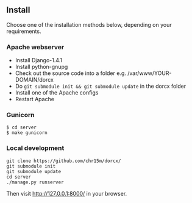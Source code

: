 Install
-------

Choose one of the installation methods below, depending on your requirements.

### Apache webserver

 * Install Django-1.4.1
 * Install python-gnupg
 * Check out the source code into a folder e.g. /var/www/YOUR-DOMAIN/dorcx
 * Do `git submodule init && git submodule update` in the dorcx folder
 * Install one of the Apache configs
 * Restart Apache

### Gunicorn

	$ cd server
	$ make gunicorn

### Local development

	git clone https://github.com/chr15m/dorcx/
	git submodule init
	git submodule update
	cd server
	./manage.py runserver

Then visit http://127.0.0.1:8000/ in your browser.


